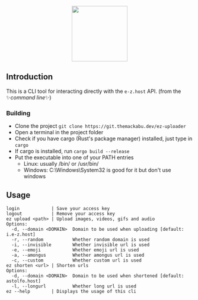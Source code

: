 <p align="center"><img style="width: 150px;" src="https://r2.e-z.host/21c2dfbb-4d82-4c2a-a45e-3dee4795515c/hedta24p.png"></p>

## Introduction

This is a CLI tool for interacting directly with the `e-z.host` API. (from the ✨*command line*✨)

### Building

- Clone the project `git clone https://git.themackabu.dev/ez-uploader`
- Open a terminal in the project folder
- Check if you have cargo (Rust's package manager) installed, just type in `cargo`
- If cargo is installed, run `cargo build --release`
- Put the executable into one of your PATH entries
  - Linux: usually /bin/ or /usr/bin/
  - Windows: C:\Windows\System32 is good for it but don't use windows

## Usage

```
login            | Save your access key
logout           | Remove your access key
ez upload <path> | Upload images, videos, gifs and audio
Options:
  -d, --domain <DOMAIN>  Domain to be used when uploading [default: i.e-z.host]
  -r, --random           Whether random domain is used
  -i, --invisible        Whether invisible url is used
  -e, --emoji            Whether emoji url is used
  -a, --amongus          Whether amongus url is used
  -c, --custom           Whether custom url is used
ez shorten <url> | Shorten urls
Options:
  -d, --domain <DOMAIN>  Domain to be used when shortened [default: astolfo.host]
  -l, --longurl          Whether long url is used
ez --help        | Displays the usage of this cli
```
